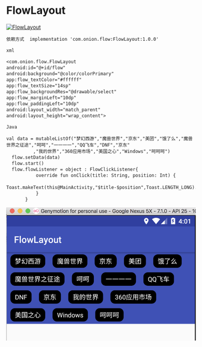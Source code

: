 # FlowLayout
 [ ![FlowLayout](https://img.shields.io/badge/FlowLayout-1.0.0-orange.svg) ](https://bintray.com/zhangqiaa/maven/FlowLayout/_latestVersion)
```
依赖方式  implementation 'com.onion.flow:FlowLayout:1.0.0'
```
```
xml
```
```
<com.onion.flow.FlowLayout
android:id="@+id/flow"
android:background="@color/colorPrimary"
app:flow_textColor="#ffffff"
app:flow_textSize="14sp"
app:flow_backgroundRes="@drawable/select"
app:flow_marginLeft="10dp"
app:flow_paddingLeft="10dp"
android:layout_width="match_parent"
android:layout_height="wrap_content">
```
```
Java
```
```
val data = mutableListOf("梦幻西游","魔兽世界","京东","美团","饿了么","魔兽世界之征途","呵呵","一一一一","QQ飞车","DNF","京东"
          ,"我的世界","360应用市场","美国之心","Windows","呵呵呵")
  flow.setData(data)
  flow.start()
  flow.flowListener = object : FlowClickListener{
           override fun onClick(title: String, position: Int) {
               Toast.makeText(this@MainActivity,"$title-$position",Toast.LENGTH_LONG).show()
           }
       }
```
![image](https://github.com/Onionsss/FlowLayout/blob/master/images/bh.png)
